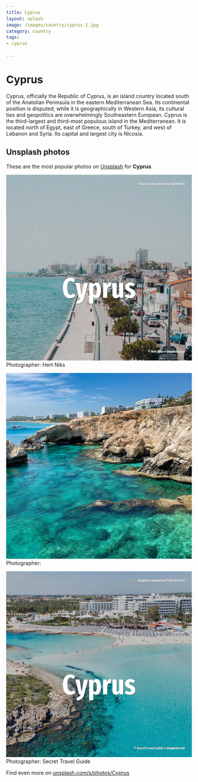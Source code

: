 ```yaml
---
title: Cyprus
layout: splash
image: /images/country/cyprus.1.jpg
category: country
tags:
- cyprus

---
```

# Cyprus

Cyprus, officially the Republic of Cyprus, is an island country located south of the Anatolian  Peninsula in the eastern Mediterranean Sea. Its continental position is disputed; while it is geographically in Western Asia, its cultural ties  and geopolitics are overwhelmingly Southeastern European. Cyprus is the third-largest and third-most populous island in the Mediterranean. It is located north of Egypt, east of Greece, south of Turkey, and west of Lebanon and Syria. Its capital and largest city is Nicosia. 

 
## Unsplash photos
These are the most popular photos on [Unsplash](https://unsplash.com) for **Cyprus**.
 
![Cyprus](/images/country/cyprus.1.jpg)
Photographer:  Hert Niks
 
![Cyprus](/images/country/cyprus.2.jpg)
Photographer: 
 
![Cyprus](/images/country/cyprus.3.jpg)
Photographer:  Secret Travel Guide
 
Find even more on [unsplash.com/s/photos/Cyprus](https://unsplash.com/s/photos/Cyprus)
 
